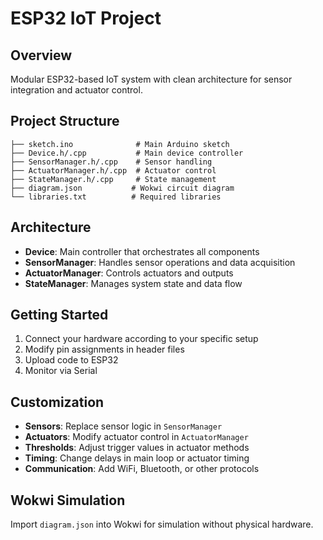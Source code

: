# ESP32 IoT Project 

## Overview
Modular ESP32-based IoT system with clean architecture for sensor integration and actuator control.

## Project Structure
```
├── sketch.ino              # Main Arduino sketch
├── Device.h/.cpp           # Main device controller
├── SensorManager.h/.cpp    # Sensor handling
├── ActuatorManager.h/.cpp  # Actuator control
├── StateManager.h/.cpp     # State management
├── diagram.json           # Wokwi circuit diagram
└── libraries.txt          # Required libraries
```

## Architecture
- **Device**: Main controller that orchestrates all components
- **SensorManager**: Handles sensor operations and data acquisition
- **ActuatorManager**: Controls actuators and outputs
- **StateManager**: Manages system state and data flow

## Getting Started
1. Connect your hardware according to your specific setup
2. Modify pin assignments in header files
3. Upload code to ESP32
4. Monitor via Serial 

## Customization
- **Sensors**: Replace sensor logic in `SensorManager`
- **Actuators**: Modify actuator control in `ActuatorManager`
- **Thresholds**: Adjust trigger values in actuator methods
- **Timing**: Change delays in main loop or actuator timing
- **Communication**: Add WiFi, Bluetooth, or other protocols

## Wokwi Simulation
Import `diagram.json` into Wokwi for simulation without physical hardware.

